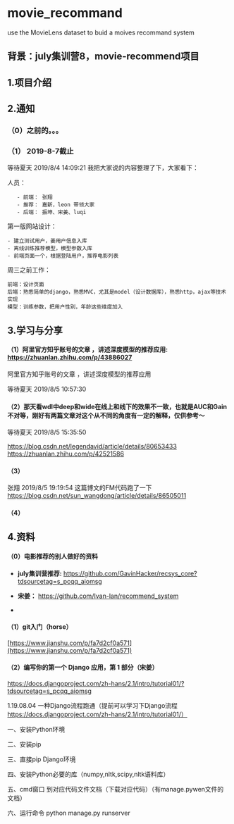 # movie_recommand
use the MovieLens dataset to buid a  moives  recommand system

## 背景：july集训营8，movie-recommend项目

## 1.项目介绍

## 2.通知
### （0）之前的。。。

### （1） 2019-8-7截止

等待夏天 2019/8/4 14:09:21
我把大家说的内容整理了下，大家看下：

人员：

       - 前端： 张翔
       - 推荐： 嘉新，leon 带领大家
       - 后端： 振坤、宋姜、luqi
       
第一版网站设计：

	- 建立测试用户，姜用户信息入库
	- 离线训练推荐模型，模型参数入库
	- 前端页面一个，根据登陆用户，推荐电影列表

周三之前工作：

	前端：设计页面
	后端：熟悉简单的django，熟悉MVC，尤其是model（设计数据库），熟悉http，ajax等技术实现
	模型：训练参数，把用户性别，年龄这些维度加入
	

## 3.学习与分享

#### （1）**阿里官方知乎账号的文章 ，讲述深度模型的推荐应用:** https://zhuanlan.zhihu.com/p/43886027
阿里官方知乎账号的文章 ，讲述深度模型的推荐应用

等待夏天 2019/8/5 10:57:30

#### （2）那天看wdl中deep和wide在线上和线下的效果不一致，也就是AUC和Gain不对等，刚好有两篇文章对这个从不同的角度有一定的解释，仅供参考～

等待夏天 2019/8/5 15:35:50


https://blog.csdn.net/legendavid/article/details/80653433
https://zhuanlan.zhihu.com/p/42521586

#### （3）
张翔 2019/8/5 19:19:54
这篇博文的FM代码跑了一下
https://blog.csdn.net/sun_wangdong/article/details/86505011

#### （4）

## 4.资料

#### （0）电影推荐的别人做好的资料
-  **july集训营推荐:** https://github.com/GavinHacker/recsys_core?tdsourcetag=s_pcqq_aiomsg

- **宋姜：** https://github.com/Ivan-lan/recommend_system
- 
#### （1）git入门（horse）
[https://www.jianshu.com/p/fa7d2cf0a571](https://www.jianshu.com/p/fa7d2cf0a571)

#### （2）编写你的第一个 Django 应用，第 1 部分（宋姜）
https://docs.djangoproject.com/zh-hans/2.1/intro/tutorial01/?tdsourcetag=s_pcqq_aiomsg

1.19.08.04
   一种Django流程跑通（提前可以学习下Django流程 https://docs.djangoproject.com/zh-hans/2.1/intro/tutorial01/）
 
一、安装Python环境

二、安装pip
 
三、直接pip Django环境
   
四、安装Python必要的库（numpy,nltk,scipy,nltk语料库）
  
 五、cmd窗口  到对应代码文件文档（下载对应代码）（有manage.pywen文件的文档）
  
 六、运行命令  python manage.py runserver
  
